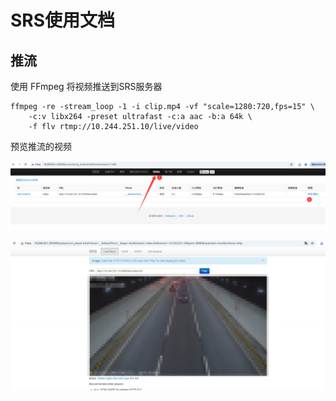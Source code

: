# SRS使用文档



## 推流

使用 FFmpeg 将视频推送到SRS服务器

```
ffmpeg -re -stream_loop -1 -i clip.mp4 -vf "scale=1280:720,fps=15" \
    -c:v libx264 -preset ultrafast -c:a aac -b:a 64k \
    -f flv rtmp://10.244.251.10/live/video
```

预览推流的视频

![image-20250416105716970](./assets/image-20250416105716970.png)

![image-20250416105755851](./assets/image-20250416105755851.png)